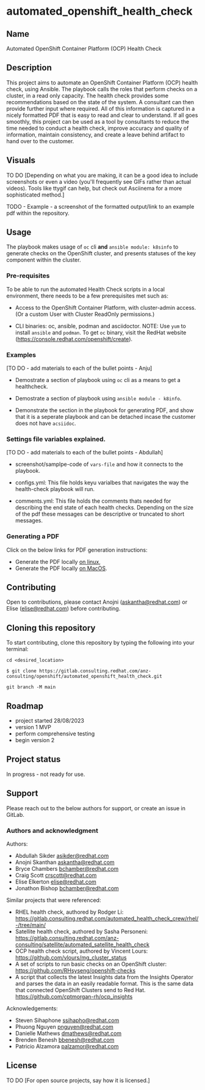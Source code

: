 # automated_openshift_health_check
## Name
Automated OpenShift Container Platform (OCP) Health Check

## Description
This project aims to automate an OpenShift Container Platform (OCP) health check, using Ansible.
The playbook calls the roles that perform checks on a cluster, in a read only capacity. The health check provides some recommendations based on the state of the system. A consultant can then provide further input where required. All of this information is captured in a nicely formatted PDF that is easy to read and clear to understand.
If all goes smoothly, this project can be used as a tool by consultants to reduce the time needed to conduct a health check, improve accuracy and quality of information, maintain consistency, and create a leave behind artifact to hand over to the customer. 

## Visuals
TO DO [Depending on what you are making, it can be a good idea to include screenshots or even a video (you'll frequently see GIFs rather than actual videos). Tools like ttygif can help, but check out Asciinema for a more sophisticated method.] 


TODO - Example - a screenshot of the formatted output/link to an example pdf within the repository. 

## Usage
The playbook makes usage of `oc` cli **and** `ansible module: k8sinfo` to generate checks on the OpenShift cluster, and presents statuses of the key component within the cluster. 

### Pre-requisites

To be able to run the automated Health Check scripts in a local environment, there needs to be a few prerequisites met such as: 

 - Access to the OpenShift Container Platform, with cluster-admin access. (Or a custom User with Cluster ReadOnly permissions.)

 - CLI binaries: oc, ansible, podman and asciidoctor. 
NOTE: Use `yum` to install `ansible` and `podman`. To get `oc` binary, visit the RedHat website (https://console.redhat.com/openshift/create). 

### Examples
[TO DO - add materials to each of the bullet points - Anju]
- Demostrate a section of playbook using `oc` cli as a means to get a healthcheck. 
- Demostrate a section of playbook using `ansible module - k8info`.

- Demonstrate the section in the playbook for generating PDF, and show that it is a seperate playbook and can be detached incase the customer does not have `acsiidoc`. 

### Settings file variables explained. 
[TO DO - add materials to each of the bullet points - Abdullah]
- screenshot/samplpe-code of `vars-file` and how it connects to the playbook.
  
- configs.yml: This file holds keyu varialbes that navigates the way the health-check playbook will run. 

- comments.yml: This file holds the comments thats needed for describing the end state of each health checks. Depending on the size of the pdf these messages can be descriptive or truncated to short messages. 



### Generating a PDF
Click on the below links for PDF generation instructions:
* Generate the PDF locally [on linux](README-linux.md#generate-your-cer),
* Generate the PDF locally [on MacOS](README-MacOS.md#generate-your-cer).

## Contributing
Open to contributions, please contact Anojni (askantha@redhat.com) or Elise (elise@redhat.com) before contributing.

## Cloning this repository
To start contributing, clone this repository by typing the following into your terminal:
```
cd <desired_location>

$ git clone https://gitlab.consulting.redhat.com/anz-consulting/openshift/automated_openshift_health_check.git

git branch -M main
```
## Roadmap
- project started 28/08/2023
- version 1 MVP
- perform comprehensive testing
- begin version 2

## Project status
In progress - not ready for use.

## Support
Please reach out to the below authors for support, or create an issue in GitLab.

### Authors and acknowledgment
Authors:
- Abdullah Sikder asikder@redhat.com
- Anojni Skanthan askantha@redhat.com
- Bryce Chambers bchamber@redhat.com
- Craig Scott crscott@redhat.com
- Elise Elkerton elise@redhat.com
- Jonathon Bishop bchamber@redhat.com

Similar projects that were referenced:
- RHEL health check, authored by Rodger Li: https://gitlab.consulting.redhat.com/automated_health_check_crew/rhel/-/tree/main/
- Satellite health check, authored by Sasha Personeni: https://gitlab.consulting.redhat.com/anz-consulting/satellite/automated_satellite_health_check
- OCP health check script, authored by Vincent Lours: https://github.com/vlours/mg_cluster_status
- A set of scripts to run basic checks on an OpenShift cluster: https://github.com/RHsyseng/openshift-checks
- A script that collects the latest Insights data from the Insights Operator and parses the data in an easily readable format. This is the same data that connected OpenShift Clusters send to Red Hat. https://github.com/cptmorgan-rh/ocp_insights

Acknowledgements: 
- Steven Sihaphone ssihapho@redhat.com
- Phuong Nguyen pnguyen@redhat.com
- Danielle Mathews dmathews@redhat.com
- Brenden Benesh bbenesh@redhat.com
- Patricio Alzamora palzamor@redhat.com

## License
TO DO [For open source projects, say how it is licensed.]